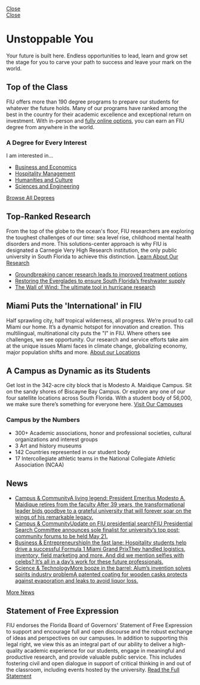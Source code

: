 [ Close ](https://www.fiu.edu/)  
[Close ](https://www.fiu.edu/)
# Unstoppable You
Your future is built here. Endless opportunities to lead, learn and grow set the stage for you to carve your path to success and leave your mark on the world.
## Top of the Class
FIU offers more than 190 degree programs to prepare our students for whatever the future holds. Many of our programs have ranked among the best in the country for their academic excellence and exceptional return on investment. With in-person and [fully online options](https://fiuonline.fiu.edu/programs/), you can earn an FIU degree from anywhere in the world.
### A Degree for Every Interest
I am interested in...
  * [Business and Economics](https://www.fiu.edu/academics/degrees-and-programs/index.html?area-of-interest=Business-and-Economics)
  * [Hospitality Management](https://www.fiu.edu/academics/degrees-and-programs/index.html?area-of-interest=Hospitality-Management)
  * [Humanities and Culture](https://www.fiu.edu/academics/degrees-and-programs/index.html?area-of-interest=Humanities-and-Culture)
  * [Sciences and Engineering](https://www.fiu.edu/academics/degrees-and-programs/index.html?area-of-interest=Sciences-and-Engineering)


[Browse All Degrees](https://www.fiu.edu/academics/degrees-and-programs/index.html)
## Top-Ranked Research
From the top of the globe to the ocean's floor, FIU researchers are exploring the toughest challenges of our time: sea level rise, childhood mental health disorders and more. This solutions-center approach is why FIU is designated a Carnegie Very High Research institution, the only public university in South Florida to achieve this distinction.
[Learn About Our Research](https://www.fiu.edu/research/index.html)
  * [Groundbreaking cancer research leads to improved treatment options](https://stempel.fiu.edu/personalized-cancer-treatment/index.html)
  * [Restoring the Everglades to ensure South Florida’s freshwater supply](https://news.fiu.edu/2023/let-it-flow)
  * [The Wall of Wind: The ultimate tool in hurricane research](https://news.fiu.edu/2022/the-wall-of-wind-can-blow-away-buildings-at-category-5-hurricane-strength-to-help-engineers-design-safer-homes-but-even-that-isnt-powerfulenough)


## Miami Puts the 'International' in FIU
Half sprawling city, half tropical wilderness, all progress. We’re proud to call Miami our home. It’s a dynamic hotspot for innovation and creation. This multilingual, multinational city puts the "I" in FIU.
Where others see challenges, we see opportunity. Our research and service efforts take aim at the unique issues Miami faces in climate change, globalizing economy, major population shifts and more.
[About our Locations](https://www.fiu.edu/locations/index.html)
## A Campus as Dynamic as its Students
Get lost in the 342-acre city block that is Modesto A. Maidique Campus. Sit on the sandy shores of Biscayne Bay Campus. Or explore any one of our four satellite locations across South Florida. With a student body of 56,000, we make sure there’s something for everyone here.
[Visit Our Campuses ](https://www.fiu.edu/admissions/visit/index.html)
### Campus by the Numbers
  * 300+ Academic associations, honor and professional societies, cultural organizations and interest groups
  * 3 Art and history museums
  * 142 Countries represented in our student body
  * 17 Intercollegiate athletic teams in the National Collegiate Athletic Association (NCAA)


## News
  * [Campus & CommunityA living legend: President Emeritus Modesto A. Maidique retires from the faculty After 39 years, the transformational leader bids goodbye to a grateful university that will forever soar on the wings of his remarkable legacy.](https://news.fiu.edu/2025/a-living-legend-president-emeritus-modesto-a-maidique-retires-from-the-faculty?utm_source=main&utm_medium=feed&utm_campaign=newsroom-referrals&utm_term=homepage)
  * [Campus & CommunityUpdate on FIU presidential searchFIU Presidential Search Committee announces sole finalist for university’s top post; community forums to be held May 21.](https://news.fiu.edu/2025/update-on-fiu-presidential-search?utm_source=main&utm_medium=feed&utm_campaign=newsroom-referrals&utm_term=homepage)
  * [Business & EntrepreneurshipIn the fast lane: Hospitality students help drive a successful Formula 1 Miami Grand PrixThey handled logistics, inventory, field marketing and more. And did we mention selfies with celebs? It’s all in a day’s work for these future professionals.](https://news.fiu.edu/2025/fiu-hospitality-students-in-the-fast-lane-to-success-at-formula-1-miami-grand-prix?utm_source=main&utm_medium=feed&utm_campaign=newsroom-referrals&utm_term=homepage)
  * [Science & TechnologyMore booze in the barrel: Alum’s invention solves spirits industry problemA patented coating for wooden casks protects against evaporation and leaks to avoid liquor loss.](https://news.fiu.edu/2025/grads-invention-disrupts-centuries-old-problem-in-spirits-industry?utm_source=main&utm_medium=feed&utm_campaign=newsroom-referrals&utm_term=homepage)


[More News](https://news.fiu.edu/)
## Statement of Free Expression
FIU endorses the Florida Board of Governors' Statement of Free Expression to support and encourage full and open discourse and the robust exchange of ideas and perspectives on our campuses. In addition to supporting this legal right, we view this as an integral part of our ability to deliver a high-quality academic experience for our students, engage in meaningful and productive research, and provide valuable public service. This includes fostering civil and open dialogue in support of critical thinking in and out of the classroom, including events hosted by the university.
[Read the Full Statement](https://www.flbog.edu/2019/04/15/state-university-system-free-expression-statement/)

